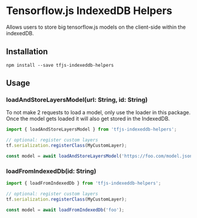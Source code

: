 # Tensorflow.js IndexedDB Helpers
Allows users to store big tensorflow.js models on the client-side within the indexedDB.

## Installation
```
npm install --save tfjs-indexeddb-helpers
```

## Usage 

### loadAndStoreLayersModel(url: String, id: String)
To not make 2 requests to load a model, only use the loader in this package. Once the model gets loaded it will also get stored in the IndexedDB. 

```js
import { loadAndStoreLayersModel } from 'tfjs-indexeddb-helpers';

// optional: register custom layers
tf.serialization.registerClass(MyCustomLayer);

const model = await loadAndStoreLayersModel('https://foo.com/model.json', 'foo');
```

### loadFromIndexedDb(id: String)

```js
import { loadFromIndexedDb } from 'tfjs-indexeddb-helpers';

// optional: register custom layers
tf.serialization.registerClass(MyCustomLayer);

const model = await loadFromIndexedDb('foo');
```